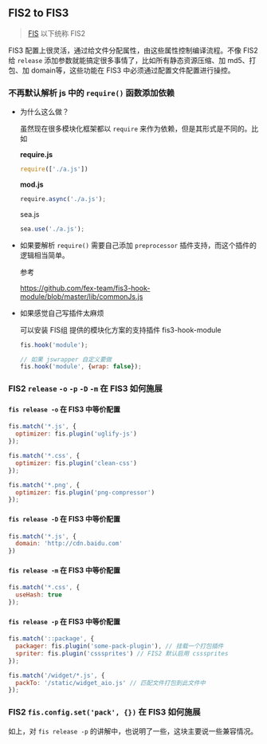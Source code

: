 ## FIS2 to FIS3

> [FIS](https://github.com/fex-team/fis) 以下统称 FIS2

FIS3 配置上很灵活，通过给文件分配属性，由这些属性控制编译流程。不像 FIS2 给 `release` 添加参数就能搞定很多事情了，比如所有静态资源压缩、加 md5、打包、加 domain等，这些功能在 FIS3 中必须通过配置文件配置进行操控。

### 不再默认解析 js 中的 `require()` 函数添加依赖

- 为什么这么做？
    
    虽然现在很多模块化框架都以 `require` 来作为依赖，但是其形式是不同的。比如

    **require.js**
    
    ```js
    require(['./a.js'])
    ```
    
    **mod.js**

    ```js
    require.async('./a.js');
    ```

    sea.js

    ```js
    sea.use('./a.js');
    ```
- 如果要解析 `require()` 需要自己添加 `preprocessor` 插件支持，而这个插件的逻辑相当简单。

    参考

    https://github.com/fex-team/fis3-hook-module/blob/master/lib/commonJs.js

- 如果感觉自己写插件太麻烦

    可以安装 FIS组 提供的模块化方案的支持插件 fis3-hook-module

    ```js
    fis.hook('module');

    // 如果 jswrapper 自定义要做
    fis.hook('module', {wrap: false});
    
    ```

### FIS2 `release` `-o` `-p` `-D` `-m` 在 FIS3 如何施展

#### `fis release -o` 在 FIS3 中等价配置

```js
fis.match('*.js', {
  optimizer: fis.plugin('uglify-js')
});

fis.match('*.css', {
  optimizer: fis.plugin('clean-css')
});

fis.match('*.png', {
  optimizer: fis.plugin('png-compressor')
});
```

#### `fis release -D` 在 FIS3 中等价配置

```js
fis.match('*.js', {
  domain: 'http://cdn.baidu.com'
})
```

#### `fis release -m` 在 FIS3 中等价配置

```js
fis.match('*.css', {
  useHash: true
});
```

#### `fis release -p` 在 FIS3 中等价配置

```js
fis.match('::package', {
  packager: fis.plugin('some-pack-plugin'), // 挂载一个打包插件
  spriter: fis.plugin('csssprites') // FIS2 默认启用 csssprites
});

fis.match('/widget/*.js', {
  packTo: '/static/widget_aio.js' // 匹配文件打包到此文件中
});
```

### FIS2 `fis.config.set('pack', {})` 在 FIS3 如何施展

如上，对 `fis release -p` 的讲解中，也说明了一些，这块主要说一些兼容情况。
